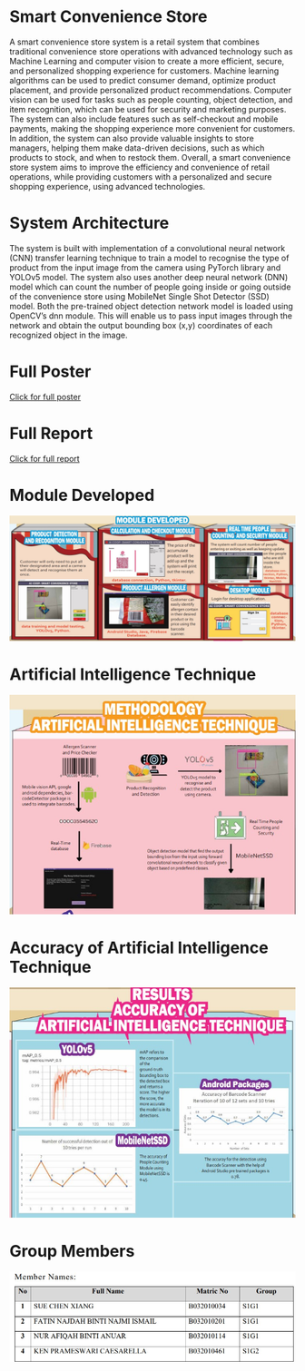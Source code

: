 # Smart Convenience Store
A smart convenience store system is a retail system that combines traditional convenience store operations with advanced technology such as Machine Learning and computer vision to create a more efficient, secure, and personalized shopping experience for customers. Machine learning algorithms can be used to predict consumer demand, optimize product placement, and provide personalized product recommendations. Computer vision can be used for tasks such as people counting, object detection, and item recognition, which can be used for security and marketing purposes. The system can also include features such as self-checkout and mobile payments, making the shopping experience more convenient for customers. In addition, the system can also provide valuable insights to store managers, helping them make data-driven decisions, such as which products to stock, and when to restock them. Overall, a smart convenience store system aims to improve the efficiency and convenience of retail operations, while providing customers with a personalized and secure shopping experience, using advanced technologies.

# System Architecture 
The system is built with implementation of a convolutional neural network (CNN) transfer learning technique to train a model to recognise the type of product from the input image from the camera using PyTorch library and YOLOv5 model. The system also uses another deep neural network (DNN) model which can count the number of people going inside or going outside of the convenience store using MobileNet Single Shot Detector (SSD) model. Both the pre-trained object detection network model is loaded using OpenCV’s dnn module. This will enable us to pass input images through the network and obtain the output bounding box (x,y) coordinates of each recognized object in the image.

# Full Poster

[Click for full poster](assets/poster.pdf)

# Full Report

[Click for full report](assets/report.pdf)

# Module Developed

![poster module](assets/poster1.jpg)

# Artificial Intelligence Technique

![poster ai](assets/poster2.jpg)

# Accuracy of Artificial Intelligence Technique

![poster result ai](assets/poster3.jpg)

# Group Members

![members](assets/members.jpg)
